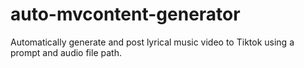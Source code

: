 # auto-mvcontent-generator
Automatically generate and post lyrical music video to Tiktok using a prompt and audio file path. 
